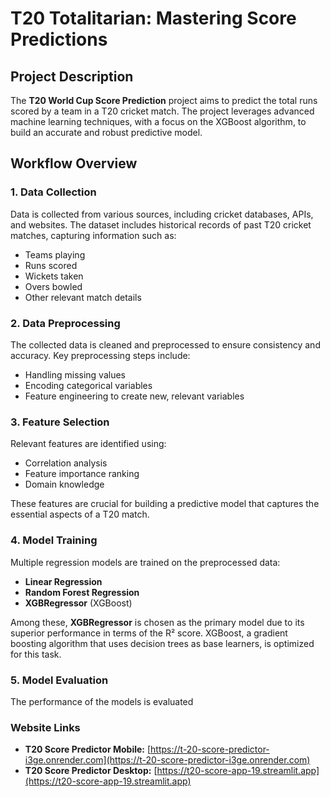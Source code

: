 # T20 Totalitarian: Mastering Score Predictions

## Project Description

The **T20 World Cup Score Prediction** project aims to predict the total runs scored by a team in a T20 cricket match. The project leverages advanced machine learning techniques, with a focus on the XGBoost algorithm, to build an accurate and robust predictive model.

## Workflow Overview

### 1. Data Collection
Data is collected from various sources, including cricket databases, APIs, and websites. The dataset includes historical records of past T20 cricket matches, capturing information such as:
- Teams playing
- Runs scored
- Wickets taken
- Overs bowled
- Other relevant match details

### 2. Data Preprocessing
The collected data is cleaned and preprocessed to ensure consistency and accuracy. Key preprocessing steps include:
- Handling missing values
- Encoding categorical variables
- Feature engineering to create new, relevant variables

### 3. Feature Selection
Relevant features are identified using:
- Correlation analysis
- Feature importance ranking
- Domain knowledge

These features are crucial for building a predictive model that captures the essential aspects of a T20 match.

### 4. Model Training
Multiple regression models are trained on the preprocessed data:
- **Linear Regression**
- **Random Forest Regression**
- **XGBRegressor** (XGBoost)

Among these, **XGBRegressor** is chosen as the primary model due to its superior performance in terms of the R² score. XGBoost, a gradient boosting algorithm that uses decision trees as base learners, is optimized for this task.

### 5. Model Evaluation
The performance of the models is evaluated

### Website Links
- **T20 Score Predictor Mobile:** [https://t-20-score-predictor-i3ge.onrender.com](https://t-20-score-predictor-i3ge.onrender.com)
- **T20 Score Predictor Desktop:** [https://t20-score-app-19.streamlit.app](https://t20-score-app-19.streamlit.app)
